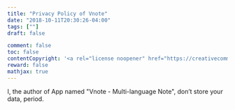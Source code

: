 ```yaml
---
title: "Privacy Policy of Vnote"
date: "2018-10-11T20:30:26-04:00"
tags: [""]
draft: false

comment: false
toc: false
contentCopyright: '<a rel="license noopener" href="https://creativecommons.org/licenses/by-nc-nd/4.0/" target="_blank">CC BY-NC-ND 4.0</a>'
reward: false
mathjax: true
---
```


I, the author of App named "Vnote - Multi-language Note", don’t store your data, period.